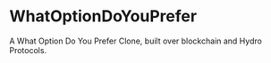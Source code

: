 # WhatOptionDoYouPrefer
A What Option Do You Prefer Clone, built over blockchain and Hydro Protocols.
